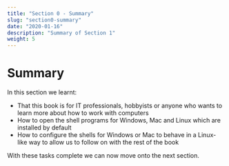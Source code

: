 ```yaml
---
title: "Section 0 - Summary"
slug: "section0-summary"
date: "2020-01-16"
description: "Summary of Section 1"
weight: 5
---
```

# Summary

In this section we learnt:

- That this book is for IT professionals, hobbyists or anyone who wants to learn more about how to work with computers
- How to open the shell programs for Windows, Mac and Linux which are installed by default
- How to configure the shells for Windows or Mac to behave in a Linux-like way to allow us to follow on with the rest of the book

With these tasks complete we can now move onto the next section.
